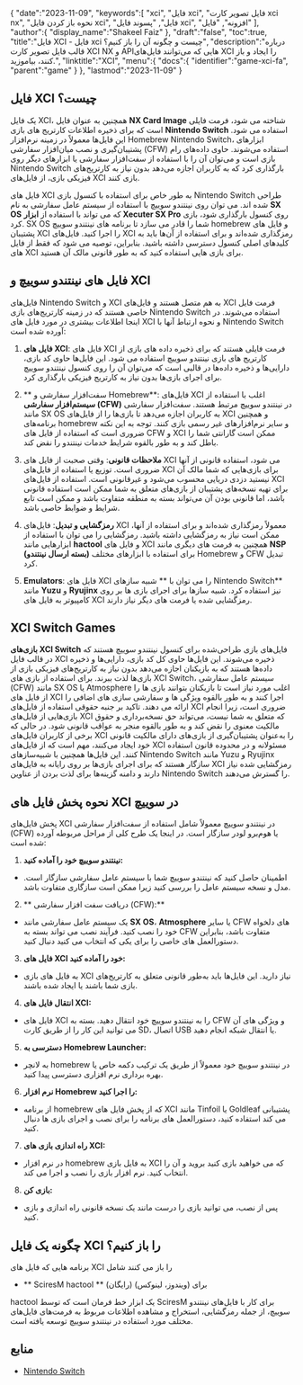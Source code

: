 {
   "date":"2023-11-09",
   "keywords":[
"xci",
"فایل xci",
"فایل تصویر کارت xci nx",
"نحوه باز کردن فایل xci",
"فایل",
"پسوند فایل xci",
"افزونه",
"فایل"
],
   "author":{
      "display_name":"Shakeel Faiz"
},
   "draft":"false",
   "toc":true,
   "title":"فایل XCI - فایل xci چیست و چگونه آن را باز کنیم؟",
   "description":"درباره قالب فایل تصویر کارت XCI NX و APIهایی که می‌توانند فایل‌های XCI را ایجاد و باز کنند، بیاموزید.",
   "linktitle":"XCI",
   "menu":{
      "docs":{
         "identifier":"game-xci-fa",
         "parent":"game"
}
},
   "lastmod":"2023-11-09"
}

## فایل XCI چیست؟

یک فایل XCI، همچنین به عنوان فایل **NX Card Image** شناخته می شود، فرمت فایلی است که برای ذخیره اطلاعات کارتریج های بازی **Nintendo Switch** استفاده می شود. این فایل‌ها معمولاً در زمینه نرم‌افزار Homebrew Nintendo Switch، ابزارهای پشتیبان‌گیری و نصب میان‌افزار سفارشی (CFW) استفاده می‌شوند. حاوی داده‌های رام بازی است و می‌توان آن را با استفاده از سفت‌افزار سفارشی یا ابزارهای دیگر روی Nintendo Switch بارگذاری کرد که به کاربران اجازه می‌دهد بدون نیاز به کارتریج‌های فیزیکی بازی، از فایل‌های XCI بازی کنند.

فایل های XCI به طور خاص برای استفاده با کنسول بازی Nintendo Switch طراحی شده اند. می توان روی نینتندو سوییچ با استفاده از سیستم عامل سفارشی به نام **SX OS** که می تواند با استفاده از **ابزار Xecuter SX Pro** روی کنسول بارگذاری شود، بازی کرد. SX OS شما را قادر می سازد تا برنامه های نینتندو سوییچ homebrew و فایل های پشتیبان XCI را اجرا کنید. فایل‌های XCI رمزگذاری شده‌اند و برای استفاده از آن‌ها باید به کلیدهای اصلی کنسول دسترسی داشته باشید. بنابراین، توصیه می شود که فقط از فایل های XCI برای بازی هایی استفاده کنید که به طور قانونی مالک آن هستید.

## فایل های نینتندو سوییچ و XCI

فایل‌های Nintendo Switch و XCI به هم متصل هستند و فایل‌های XCI فرمت فایل خاصی هستند که در زمینه کارتریج‌های بازی Nintendo Switch استفاده می‌شوند. در اینجا اطلاعات بیشتری در مورد فایل های XCI و نحوه ارتباط آنها با Nintendo Switch آورده شده است:

1.  **فایل های XCI**: فایل های XCI فرمت فایلی هستند که برای ذخیره داده های بازی از کارتریج های بازی نینتندو سوییچ استفاده می شود. این فایل‌ها حاوی کد بازی، دارایی‌ها و ذخیره داده‌ها در قالبی است که می‌توان آن را روی کنسول نینتندو سوییچ برای اجرای بازی‌ها بدون نیاز به کارتریج فیزیکی بارگذاری کرد.
    
2.  ** سفت‌افزار سفارشی و Homebrew**: فایل‌های XCI اغلب با استفاده از **سیستم‌افزار سفارشی (CFW)** در نینتندو سوییچ مرتبط هستند. سفت‌افزار سفارشی مانند SX OS به کاربران اجازه می‌دهد تا بازی‌ها را از فایل‌های XCI و همچنین برنامه‌های homebrew و سایر نرم‌افزارهای غیر رسمی بازی کنند. توجه به این نکته ضروری است که استفاده از فایل های CFW و XCI ممکن است گارانتی شما را باطل کند و به طور بالقوه شرایط خدمات نینتندو را نقض کند.
    
3.  **ملاحظات قانونی**: وقتی صحبت از فایل های XCI می شود، استفاده قانونی از آنها ضروری است. توزیع یا استفاده از فایل‌های XCI برای بازی‌هایی که شما مالک آن نیستید دزدی دریایی محسوب می‌شود و غیرقانونی است. استفاده از فایل‌های XCI برای تهیه نسخه‌های پشتیبان از بازی‌های متعلق به شما ممکن است استفاده قانونی باشد، اما قانونی بودن آن می‌تواند بسته به منطقه متفاوت باشد و ممکن است تابع شرایط و ضوابط خاصی باشد.
    
4.  **رمزگشایی و تبدیل**: فایل‌های XCI معمولاً رمزگذاری شده‌اند و برای استفاده از آنها، ممکن است نیاز به رمزگشایی داشته باشید. رمزگشایی را می توان با استفاده از ابزارهایی مانند **hactool** و فایل های XCI همچنین به فرمت های دیگری مانند **NSP (بسته ارسال نینتندو)** برای استفاده با ابزارهای مختلف Homebrew و CFW تبدیل کرد.
    
5.  **Emulators**: فایل های XCI را می توان با ** شبیه سازهای Nintendo Switch** مانند **Yuzu** و **Ryujinx** نیز استفاده کرد. شبیه سازها برای اجرای بازی ها بر روی کامپیوتر به فایل های XCI رمزگشایی شده یا فرمت های دیگر نیاز دارند.

## XCI Switch Games

**بازی‌های XCI Switch** فایل‌های بازی طراحی‌شده برای کنسول نینتندو سوییچ هستند که در قالب فایل XCI ذخیره می‌شوند. این فایل‌ها حاوی کل کد بازی، دارایی‌ها و ذخیره داده‌ها هستند که به بازیکنان اجازه می‌دهد بدون نیاز به کارتریج‌های فیزیکی بازی از بازی‌ها لذت ببرند. برای استفاده از بازی های XCI Switch، سیستم عامل سفارشی (CFW) مانند SX OS یا Atmosphere اغلب مورد نیاز است تا بازیکنان بتوانند بازی ها را از فایل های XCI اجرا کنند و به طور بالقوه ویژگی ها و سفارشی سازی های اضافی را ارائه می دهند. تاکید بر جنبه حقوقی استفاده از فایل‌های XCI ضروری است، زیرا انجام بازی‌هایی از فایل‌های XCI که متعلق به شما نیست، می‌تواند حق نسخه‌برداری و حقوق مالکیت معنوی را نقض کند و به طور بالقوه منجر به عواقب قانونی شود. در حالی که برخی از کاربران فایل‌های XCI را به‌عنوان پشتیبان‌گیری از بازی‌های دارای مالکیت قانونی خود ایجاد می‌کنند، مهم است که از فایل‌های XCI مسئولانه و در محدوده قانون استفاده کنند. این فایل‌ها همچنین با شبیه‌سازهای Nintendo Switch مانند Yuzu و Ryujinx سازگار هستند که برای اجرای بازی‌ها بر روی رایانه به فایل‌های XCI رمزگشایی شده نیاز دارند و دامنه گزینه‌ها برای لذت بردن از عناوین Nintendo Switch را گسترش می‌دهند.

## نحوه پخش فایل های XCI در سوییچ

پخش فایل‌های XCI در نینتندو سوییچ معمولاً شامل استفاده از سفت‌افزار سفارشی (CFW) یا هوم‌برو لودر سازگار است. در اینجا یک طرح کلی از مراحل مربوطه آورده شده است:

1.  **نینتندو سوییچ خود را آماده کنید:**
    
- اطمینان حاصل کنید که نینتندو سوییچ شما با سیستم عامل سفارشی سازگار است. مدل و نسخه سیستم عامل را بررسی کنید زیرا ممکن است سازگاری متفاوت باشد.
2.  ** دریافت سفت افزار سفارشی (CFW):**
    
- یک سیستم عامل سفارشی مانند **SX OS**، **Atmosphere** یا سایر CFW های دلخواه خود را نصب کنید. فرآیند نصب می تواند بسته به CFW متفاوت باشد، بنابراین دستورالعمل های خاصی را برای یکی که انتخاب می کنید دنبال کنید.
3.  **فایل های XCI خود را آماده کنید:**
    
- به فایل های بازی XCI نیاز دارید. این فایل‌ها باید به‌طور قانونی متعلق به کارتریج‌های بازی شما باشند یا ایجاد شده باشند.
4.  **انتقال فایل های XCI:**
    
- فایل های XCI را به نینتندو سوییچ خود انتقال دهید. بسته به CFW و ویژگی های آن می توانید این کار را از طریق کارت SD، اتصال USB یا انتقال شبکه انجام دهید.
5.  **دسترسی به Homebrew Launcher:**
    
- به لانچر homebrew در نینتندو سوییچ خود معمولاً از طریق یک ترکیب دکمه خاص یا بهره برداری نرم افزاری دسترسی پیدا کنید.
6.  **نرم افزار Homebrew را اجرا کنید:**
    
- از برنامه homebrew که از پخش فایل های XCI مانند Tinfoil یا Goldleaf پشتیبانی می کند استفاده کنید، دستورالعمل های برنامه را برای نصب و اجرای بازی ها دنبال کنید.
7.  **راه اندازی بازی های XCI:**
    
- در نرم افزار homebrew به فایل بازی XCI که می خواهید بازی کنید بروید و آن را انتخاب کنید. نرم افزار بازی را نصب و اجرا می کند.
8.  **بازی کن:**
    
- پس از نصب، می توانید بازی را درست مانند یک نسخه قانونی راه اندازی و بازی کنید.

## چگونه یک فایل XCI را باز کنیم؟

برنامه هایی که فایل های XCI را باز می کنند شامل

- ** SciresM hactool ** (رایگان) برای (ویندوز، لینوکس)

hactool یک ابزار خط فرمان است که توسط SciresM برای کار با فایل‌های نینتندو سوییچ، از جمله رمزگشایی، استخراج و مشاهده اطلاعات مربوط به فرمت‌های فایل‌های مختلف مورد استفاده در نینتندو سوییچ توسعه یافته است.

## منابع
* [Nintendo Switch](https://en.wikipedia.org/wiki/Nintendo_Switch)
